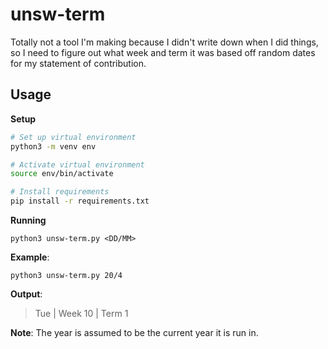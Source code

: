 # unsw-term
Totally not a tool I'm making because I didn't write down when I did things, so I need to figure out what week and term it was based off random dates for my statement of contribution.

## Usage
**Setup**
```sh
# Set up virtual environment
python3 -m venv env

# Activate virtual environment
source env/bin/activate

# Install requirements
pip install -r requirements.txt
```

**Running**
```
python3 unsw-term.py <DD/MM>
```
**Example**:

```
python3 unsw-term.py 20/4
```

**Output**:
> Tue | Week 10 | Term 1


**Note**: The year is assumed to be the current year it is run in.

